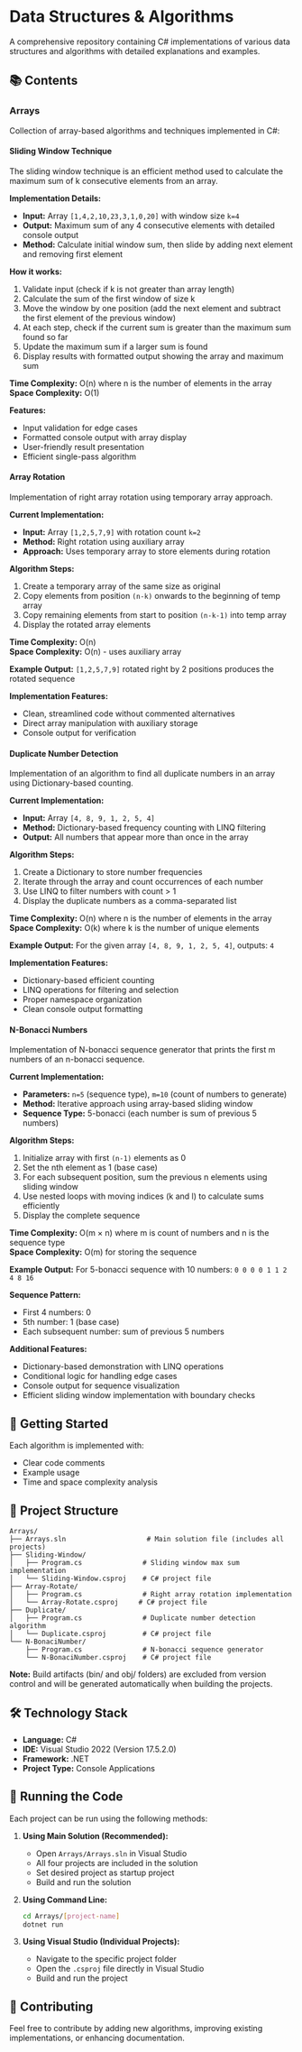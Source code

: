 # Data Structures & Algorithms

A comprehensive repository containing C# implementations of various data structures and algorithms with detailed explanations and examples.

## 📚 Contents

### Arrays
Collection of array-based algorithms and techniques implemented in C#:

#### Sliding Window Technique
The sliding window technique is an efficient method used to calculate the maximum sum of k consecutive elements from an array.

**Implementation Details:**
- **Input:** Array `[1,4,2,10,23,3,1,0,20]` with window size `k=4`
- **Output:** Maximum sum of any 4 consecutive elements with detailed console output
- **Method:** Calculate initial window sum, then slide by adding next element and removing first element

**How it works:**
1. Validate input (check if k is not greater than array length)
2. Calculate the sum of the first window of size k
3. Move the window by one position (add the next element and subtract the first element of the previous window)
4. At each step, check if the current sum is greater than the maximum sum found so far
5. Update the maximum sum if a larger sum is found
6. Display results with formatted output showing the array and maximum sum

**Time Complexity:** O(n) where n is the number of elements in the array  
**Space Complexity:** O(1)

**Features:**
- Input validation for edge cases
- Formatted console output with array display
- User-friendly result presentation
- Efficient single-pass algorithm

#### Array Rotation
Implementation of right array rotation using temporary array approach.

**Current Implementation:**
- **Input:** Array `[1,2,5,7,9]` with rotation count `k=2`
- **Method:** Right rotation using auxiliary array
- **Approach:** Uses temporary array to store elements during rotation

**Algorithm Steps:**
1. Create a temporary array of the same size as original
2. Copy elements from position `(n-k)` onwards to the beginning of temp array
3. Copy remaining elements from start to position `(n-k-1)` into temp array
4. Display the rotated array elements

**Time Complexity:** O(n)  
**Space Complexity:** O(n) - uses auxiliary array

**Example Output:** `[1,2,5,7,9]` rotated right by 2 positions produces the rotated sequence

**Implementation Features:**
- Clean, streamlined code without commented alternatives
- Direct array manipulation with auxiliary storage
- Console output for verification

#### Duplicate Number Detection
Implementation of an algorithm to find all duplicate numbers in an array using Dictionary-based counting.

**Current Implementation:**
- **Input:** Array `[4, 8, 9, 1, 2, 5, 4]`
- **Method:** Dictionary-based frequency counting with LINQ filtering
- **Output:** All numbers that appear more than once in the array

**Algorithm Steps:**
1. Create a Dictionary to store number frequencies
2. Iterate through the array and count occurrences of each number
3. Use LINQ to filter numbers with count > 1
4. Display the duplicate numbers as a comma-separated list

**Time Complexity:** O(n) where n is the number of elements in the array  
**Space Complexity:** O(k) where k is the number of unique elements

**Example Output:** For the given array `[4, 8, 9, 1, 2, 5, 4]`, outputs: `4`

**Implementation Features:**
- Dictionary-based efficient counting
- LINQ operations for filtering and selection
- Proper namespace organization
- Clean console output formatting

#### N-Bonacci Numbers
Implementation of N-bonacci sequence generator that prints the first m numbers of an n-bonacci sequence.

**Current Implementation:**
- **Parameters:** `n=5` (sequence type), `m=10` (count of numbers to generate)
- **Method:** Iterative approach using array-based sliding window
- **Sequence Type:** 5-bonacci (each number is sum of previous 5 numbers)

**Algorithm Steps:**
1. Initialize array with first `(n-1)` elements as 0
2. Set the nth element as 1 (base case)
3. For each subsequent position, sum the previous n elements using sliding window
4. Use nested loops with moving indices (k and l) to calculate sums efficiently
5. Display the complete sequence

**Time Complexity:** O(m × n) where m is count of numbers and n is the sequence type  
**Space Complexity:** O(m) for storing the sequence

**Example Output:** For 5-bonacci sequence with 10 numbers:
`0 0 0 0 1 1 2 4 8 16`

**Sequence Pattern:**
- First 4 numbers: 0
- 5th number: 1 (base case)
- Each subsequent number: sum of previous 5 numbers

**Additional Features:**
- Dictionary-based demonstration with LINQ operations
- Conditional logic for handling edge cases
- Console output for sequence visualization
- Efficient sliding window implementation with boundary checks

## 🚀 Getting Started

Each algorithm is implemented with:
- Clear code comments
- Example usage
- Time and space complexity analysis

## 📁 Project Structure

```
Arrays/
├── Arrays.sln                    # Main solution file (includes all projects)
├── Sliding-Window/
│   ├── Program.cs               # Sliding window max sum implementation
│   └── Sliding-Window.csproj    # C# project file
├── Array-Rotate/
│   ├── Program.cs               # Right array rotation implementation
│   └── Array-Rotate.csproj     # C# project file
├── Duplicate/
│   ├── Program.cs               # Duplicate number detection algorithm
│   └── Duplicate.csproj         # C# project file
└── N-BonaciNumber/
    ├── Program.cs               # N-bonacci sequence generator
    └── N-BonaciNumber.csproj    # C# project file
```

**Note:** Build artifacts (bin/ and obj/ folders) are excluded from version control and will be generated automatically when building the projects.

## 🛠️ Technology Stack

- **Language:** C#
- **IDE:** Visual Studio 2022 (Version 17.5.2.0)
- **Framework:** .NET
- **Project Type:** Console Applications

## 🚀 Running the Code

Each project can be run using the following methods:

1. **Using Main Solution (Recommended):**
   - Open `Arrays/Arrays.sln` in Visual Studio
   - All four projects are included in the solution
   - Set desired project as startup project
   - Build and run the solution

2. **Using Command Line:**
   ```bash
   cd Arrays/[project-name]
   dotnet run
   ```

3. **Using Visual Studio (Individual Projects):**
   - Navigate to the specific project folder
   - Open the `.csproj` file directly in Visual Studio
   - Build and run the project

## 🤝 Contributing

Feel free to contribute by adding new algorithms, improving existing implementations, or enhancing documentation.
